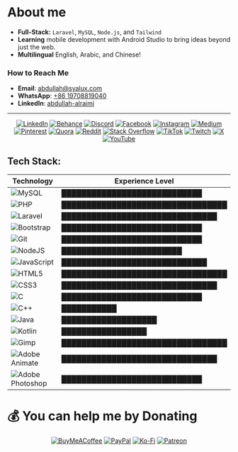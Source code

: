# About me

- **Full-Stack:** <code>Laravel</code>, <code>MySQL</code>, <code>Node.js</code>, and <code>Tailwind</code>
- **Learning** mobile development with Android Studio to bring ideas beyond just the web.
- **Multilingual** English, Arabic, and Chinese!

### How to Reach Me

- **Email**: [abdullah@syalux.com](mailto:abdullah@syalux.com)
- **WhatsApp**: [+86 19708819040](https://wa.me/8619708819040)
- **LinkedIn**: [abdullah-alraimi](https://linkedin.com/in/abdullah-alraimi)

---
<div align="center">

[![LinkedIn](https://img.shields.io/badge/LinkedIn-%230077B5.svg?logo=linkedin&logoColor=white)](https://linkedin.com/in/abdullah-alraimi)
[![Behance](https://img.shields.io/badge/Behance-1769ff?logo=behance&logoColor=white)](https://behance.net/akgg)
[![Discord](https://img.shields.io/badge/Discord-%237289DA.svg?logo=discord&logoColor=white)](https://discord.gg/al_raimi)
[![Facebook](https://img.shields.io/badge/Facebook-%231877F2.svg?logo=Facebook&logoColor=white)](https://facebook.com/aklraimi)
[![Instagram](https://img.shields.io/badge/Instagram-%23E4405F.svg?logo=Instagram&logoColor=white)](https://instagram.com/ak._.71)
[![Medium](https://img.shields.io/badge/Medium-12100E?logo=medium&logoColor=white)](https://medium.com/@ggak71)
[![Pinterest](https://img.shields.io/badge/Pinterest-%23E60023.svg?logo=Pinterest&logoColor=white)](https://pinterest.com/ggak71)
[![Quora](https://img.shields.io/badge/Quora-%23B92B27.svg?logo=Quora&logoColor=white)](https://quora.com/profile/Abdullah-Alraimi-1)
[![Reddit](https://img.shields.io/badge/Reddit-%23FF4500.svg?logo=Reddit&logoColor=white)](https://reddit.com/user/Al-rimi)
[![Stack Overflow](https://img.shields.io/badge/-Stackoverflow-FE7A16?logo=stack-overflow&logoColor=white)](https://stackoverflow.com/users/24881320)
[![TikTok](https://img.shields.io/badge/TikTok-%23000000.svg?logo=TikTok&logoColor=white)](https://tiktok.com/@al_raimi)
[![Twitch](https://img.shields.io/badge/Twitch-%239146FF.svg?logo=Twitch&logoColor=white)](https://twitch.tv/al_raimi)
[![X](https://img.shields.io/badge/X-black.svg?logo=X&logoColor=white)](https://x.com/ggak71)
[![YouTube](https://img.shields.io/badge/YouTube-%23FF0000.svg?logo=YouTube&logoColor=white)](https://youtube.com/@ak-71)

</div>

## Tech Stack:

<div align="center">

| Technology      | Experience Level |
|-----------------|------------------|
| ![MySQL](https://img.shields.io/badge/mysql-4479A1.svg?style=for-the-badge&logo=mysql&logoColor=white) | ████████████████████████████ |
| ![PHP](https://img.shields.io/badge/php-%23777BB4.svg?style=for-the-badge&logo=php&logoColor=white) | █████████████████████████████████ |
| ![Laravel](https://img.shields.io/badge/laravel-%23FF2D20.svg?style=for-the-badge&logo=laravel&logoColor=white) | ███████████████████████████████ |
| ![Bootstrap](https://img.shields.io/badge/bootstrap-%238511FA.svg?style=for-the-badge&logo=bootstrap&logoColor=white) | ████████████████████████████ |
| ![Git](https://img.shields.io/badge/git-%23F05033.svg?style=for-the-badge&logo=git&logoColor=white) | ████████████████████████████ |
| ![NodeJS](https://img.shields.io/badge/node.js-6DA55F?style=for-the-badge&logo=node.js&logoColor=white) | ████████████████████████ |
| ![JavaScript](https://img.shields.io/badge/javascript-%23323330.svg?style=for-the-badge&logo=javascript&logoColor=%23F7DF1E) | █████████████████████████████ |
| ![HTML5](https://img.shields.io/badge/html5-%23E34F26.svg?style=for-the-badge&logo=html5&logoColor=white) | █████████████████████████████████ |
| ![CSS3](https://img.shields.io/badge/css3-%231572B6.svg?style=for-the-badge&logo=css3&logoColor=white) | ███████████████████████████████ |
| ![C](https://img.shields.io/badge/c-%2300599C.svg?style=for-the-badge&logo=c&logoColor=white) | ████████████████████████████ |
| ![C++](https://img.shields.io/badge/c++-%2300599C.svg?style=for-the-badge&logo=c%2B%2B&logoColor=white) | ███████████ |
| ![Java](https://img.shields.io/badge/java-%23ED8B00.svg?style=for-the-badge&logo=openjdk&logoColor=white) | ███████████████████ |
| ![Kotlin](https://img.shields.io/badge/kotlin-%237F52FF.svg?style=for-the-badge&logo=kotlin&logoColor=white) | █████████████████ |
| ![Gimp](https://img.shields.io/badge/Gimp-657D8B?style=for-the-badge&logo=gimp&logoColor=FFFFFF) | █████████████████████████████████ |
| ![Adobe Animate](https://img.shields.io/badge/Adobe%20Premiere%20Pro-9999FF.svg?style=for-the-badge&logo=Adobe%20Premiere%20Pro&logoColor=white) | ███████████████████████████████ |
| ![Adobe Photoshop](https://img.shields.io/badge/adobe%20photoshop-%2331A8FF.svg?style=for-the-badge&logo=adobe%20photoshop&logoColor=white) | ████████████████████████████ |

</div>

# 💰 You can help me by Donating

<div align="center">

[![BuyMeACoffee](https://img.shields.io/badge/Buy%20Me%20a%20Coffee-ffdd00?style=for-the-badge&logo=buy-me-a-coffee&logoColor=black)](https://buymeacoffee.com/alrimi)
[![PayPal](https://img.shields.io/badge/PayPal-00457C?style=for-the-badge&logo=paypal&logoColor=white)](https://paypal.me/rumaisaalrimi)
[![Ko-Fi](https://img.shields.io/badge/Ko--fi-F16061?style=for-the-badge&logo=ko-fi&logoColor=white)](https://ko-fi.com/alrimi) 
[![Patreon](https://img.shields.io/badge/Patreon-F96854?style=for-the-badge&logo=patreon&logoColor=white)](https://patreon.com/alrimi) 

</div>
